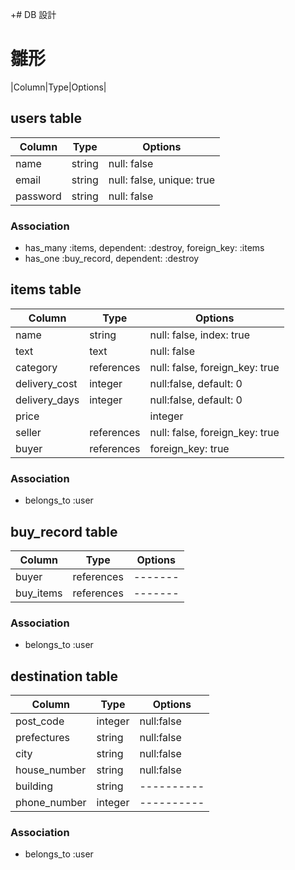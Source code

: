 +# DB 設計

# 雛形
|Column|Type|Options|

## users table

|Column  |Type  |Options                  |
|--------|------|-------------------------|
|name    |string|null: false              |
|email   |string|null: false, unique: true|
|password|string|null: false              |

### Association

- has_many :items, dependent: :destroy, foreign_key: :items
- has_one :buy_record, dependent: :destroy

## items table

|Column       |Type  |Options                            |
|-------------|----------|-------------------------------|
|name         |string    |null: false, index: true       |
|text         |text      |null: false                    |
|category     |references|null: false, foreign_key: true |
|delivery_cost|integer   |null:false, default: 0         |
|delivery_days|integer   |null:false, default: 0         |
|price        ||integer  |null:false                     |
|seller       |references|null: false, foreign_key: true |
|buyer        |references|foreign_key: true              |

### Association

- belongs_to :user

## buy_record table

|Column   |Type      |Options|
|---------|----------|-------|
|buyer    |references|-------|
|buy_items|references|-------|

### Association

- belongs_to :user

## destination table

|Column      |Type   |Options   |
|------------|-------|----------|
|post_code   |integer|null:false|
|prefectures |string |null:false|
|city        |string |null:false|
|house_number|string |null:false|
|building    |string |----------|
|phone_number|integer|----------|

### Association

- belongs_to :user